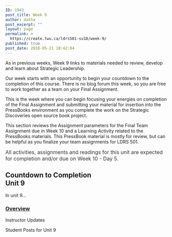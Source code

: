 ```yaml
---
ID: 1943
post_title: Week 9
author: datha
post_excerpt: ""
layout: page
permalink: >
  https://create.twu.ca/ldrs501-su18/week-9/
published: true
post_date: 2018-05-21 10:42:04
---
```

As in previous weeks, Week 9 links to materials needed to review, develop and learn about Strategic Leadership.

Our week starts with an opportunity to begin your countdown to the completion of this course. There is no blog forum this week, so you are free to work together as a team on your Final Assignment.

This is the week where you can begin focusing your energies on completion of the Final Assignment and submitting your material for insertion into the PressBooks environment as you complete the work on the Strategic Discoveries open source book project.

This section reviews the Assignment parameters for the Final Team Assignment due in Week 10 and a Learning Activity related to the PressBooks materials. This PressBook material is mostly for review, but can be helpful as you finalize your team assignments for LDRS 501.

<span style="float: none;background-color: transparent;color: #333333;cursor: text;font-family: -apple-system,BlinkMacSystemFont,'Segoe UI',Roboto,Oxygen-Sans,Ubuntu,Cantarell,'Helvetica Neue',sans-serif;font-size: 16px;font-style: normal;font-variant: normal;font-weight: 400;letter-spacing: normal;text-align: left;text-decoration: none;text-indent: 0px">All activities, assignments and readings for this unit are expected for completion and/or due on Week 10 - Day 5.</span>

<!--themify_builder_static--><h2>Countdown to Completion<br/>Unit 9</h2>
 <p>In unit 9&#8230;</p>

 <a href="https://create.twu.ca/ldrs501-su18/unit-8-2/" >

 </a>
 <h3><a href="https://create.twu.ca/ldrs501-su18/unit-8-2/">Overview</a></h3>


 Instructor Updates

 Student Posts for Unit 9<!--/themify_builder_static-->
